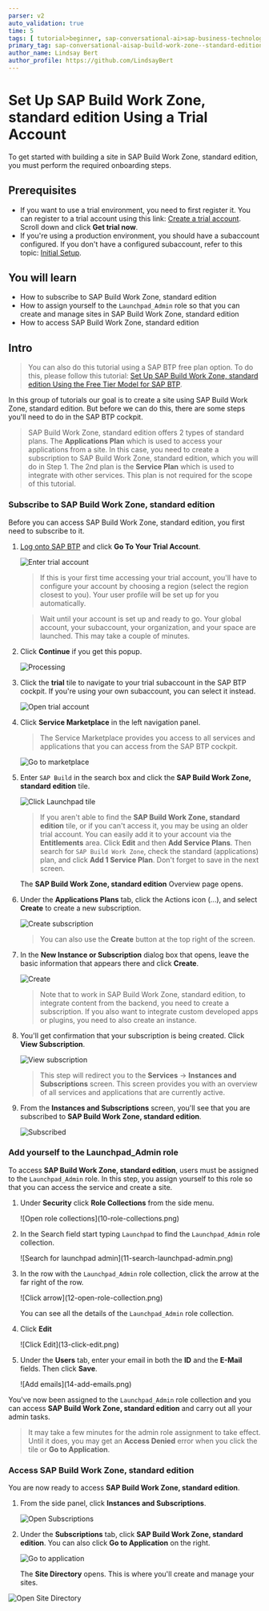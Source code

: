 ```yaml
---
parser: v2
auto_validation: true
time: 5
tags: [ tutorial>beginner, sap-conversational-ai>sap-business-technology-platform, topic>cloud, sap-conversational-ai>sap-build-work-zone--standard-edition ]
primary_tag: sap-conversational-aisap-build-work-zone--standard-edition
author_name: Lindsay Bert
author_profile: https://github.com/LindsayBert
---
```


# Set Up SAP Build Work Zone, standard edition Using a Trial Account
<!-- description --> To get started with building a site in SAP Build Work Zone, standard edition, you must perform the required onboarding steps.

## Prerequisites
  - If you want to use a trial environment, you need to first register it. You can register to a trial account using this link: [Create a trial account](https://account.hanatrial.ondemand.com/trial/#/home/trial). Scroll down and click **Get trial now**.
  - If you're using a production environment, you should have a subaccount configured. If you don't have a configured subaccount, refer to this topic: [Initial Setup](https://help.sap.com/viewer/8c8e1958338140699bd4811b37b82ece/Cloud/en-US/fd79b232967545569d1ae4d8f691016b.html).


## You will learn
  - How to subscribe to SAP Build Work Zone, standard edition
  - How to assign yourself to the `Launchpad_Admin` role so that you can create and manage sites in SAP Build Work Zone, standard edition
  - How to access SAP Build Work Zone, standard edition

## Intro
    
>You can also do this tutorial using a SAP BTP free plan option. To do this, please follow this tutorial: [Set Up SAP Build Work Zone, standard edition Using the Free Tier Model for SAP BTP](cp-portal-cloud-foundry-setup-freetier).

In this group of tutorials our goal is to create a site using SAP Build Work Zone, standard edition. But before we can do this, there are some steps you'll need to do in the SAP BTP cockpit.

>SAP Build Work Zone, standard edition offers 2 types of standard plans. The **Applications Plan** which is used to access your applications from a site. In this case, you need to create a subscription to SAP Build Work Zone, standard edition, which you will do in Step 1. The 2nd plan is the **Service Plan** which is used to integrate with other services. This plan is not required for the scope of this tutorial.

### Subscribe to SAP Build Work Zone, standard edition


Before you can access SAP Build Work Zone, standard edition, you first need to subscribe to it.

1. [Log onto SAP BTP](https://cockpit.hanatrial.ondemand.com) and click **Go To Your Trial Account**.

    ![Enter trial account](1_enter_trial_account.png)

    >If this is your first time accessing your trial account, you'll have to configure your account by choosing a region (select the region closest to you). Your user profile will be set up for you automatically.

    >Wait until your account is set up and ready to go. Your global account, your subaccount, your organization, and your space are launched. This may take a couple of minutes.  

2. Click **Continue** if you get this popup.

    ![Processing](2_Foundation20Onboarding_Processing.png)


3. Click the **trial** tile to navigate to your trial subaccount in the SAP BTP cockpit. If you're using your own subaccount, you can select it instead.

    ![Open trial account](3-open-subaccount.png)

4. Click **Service Marketplace** in the left navigation panel.

    > The Service Marketplace provides you access to all services and applications that you can access from the SAP BTP cockpit.

    ![Go to marketplace](4-go-to-marketplace.png)

5. Enter `SAP Build` in the search box and click the **SAP Build Work Zone, standard edition** tile.

    ![Click Launchpad tile](5-find-launchpad-tile.png)

    >If you aren't able to find the **SAP Build Work Zone, standard edition** tile, or if you can't access it, you may be using an older trial account. You can easily add it to your account via the **Entitlements** area. Click **Edit** and then **Add Service Plans**. Then search for `SAP Build Work Zone`, check the standard (applications) plan, and click **Add 1 Service Plan**. Don't forget to save in the next screen.


    The **SAP Build Work Zone, standard edition** Overview page opens.

6.  Under the **Applications Plans** tab, click the Actions icon (...), and select **Create** to create a new subscription.

    ![Create subscription](6-create-subscription.png)

    >You can also use the **Create** button at the top right of the screen.

7. In the **New Instance or Subscription** dialog box that opens, leave the basic information that appears there and click **Create**.

    ![Create](7-create.png)

    > Note that to work in SAP Build Work Zone, standard edition, to integrate content from the backend, you need to create a subscription. If you also want to integrate custom developed apps or plugins, you need to also create an instance.

8. You'll get confirmation that your subscription is being created. Click **View Subscription**.

    ![View subscription](8-view-subscription.png)

    >This step will redirect you to the **Services** -> **Instances and Subscriptions** screen. This screen provides you with an overview of all services and applications that are currently active.

9. From the **Instances and Subscriptions** screen, you'll see that you are subscribed to **SAP Build Work Zone, standard edition**.

    ![Subscribed](9-subscribed.png)




### Add yourself to the Launchpad_Admin role


To access **SAP Build Work Zone, standard edition**, users must be assigned to the `Launchpad_Admin` role. In this step, you assign yourself to this role so that you can access the service and create a site.


1. Under **Security** click **Role Collections** from the side menu.

      <!-- border -->![Open role collections](10-role-collections.png)

2. In the Search field start typing `Launchpad` to find the `Launchpad_Admin` role collection.

    <!-- border -->![Search for launchpad admin](11-search-launchpad-admin.png)

3. In the row with the `Launchpad_Admin` role collection, click the arrow at the far right of the row.

    <!-- border -->![Click arrow](12-open-role-collection.png)

    You can see all the details of the `Launchpad_Admin` role collection.

4. Click **Edit**

    <!-- border -->![Click Edit](13-click-edit.png)

5. Under the **Users** tab, enter your email in both the **ID** and the **E-Mail** fields. Then click **Save**.

    <!-- border -->![Add emails](14-add-emails.png)


You've now been assigned to the `Launchpad_Admin` role collection and you can access **SAP Build Work Zone, standard edition** and carry out all your admin tasks.

> It may take a few minutes for the admin role assignment to take effect.  Until it does, you may get an **Access Denied** error when you click the tile or **Go to Application**.



### Access SAP Build Work Zone, standard edition


You are now ready to access **SAP Build Work Zone, standard edition**. 

1. From the side panel, click **Instances and Subscriptions**.

    ![Open Subscriptions](15-instances-and-subscriptions.png)

2. Under the **Subscriptions** tab, click  **SAP Build Work Zone, standard edition**.  You can also click **Go to Application** on the right.

    ![Go to application](16-go-to-application.png)

   The **Site Directory** opens. This is where you'll create and manage your sites.

  ![Open Site Directory](17-open-site-directory.png)
